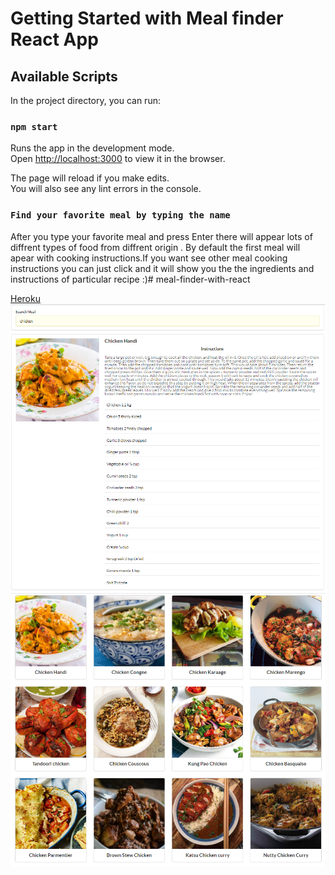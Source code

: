 # Getting Started with Meal finder React App

## Available Scripts

In the project directory, you can run:

### `npm start`

Runs the app in the development mode.\
Open [http://localhost:3000](http://localhost:3000) to view it in the browser.

The page will reload if you make edits.\
You will also see any lint errors in the console.

### `Find your favorite meal by typing the name`

After you type your favorite meal and press Enter there will appear lots of diffrent types of food from diffrent origin .
By default the first meal will apear with cooking instructions.If you want see other meal cooking instructions you can just click and it will show you the the ingredients and instructions of particular recipe :)# meal-finder-with-react

[Heroku ](https://meal-finder-with-react.herokuapp.com/)
![Meal-finder](img/meal-finder.PNG)
![Meal-finder](img\meal-finder2.PNG)
